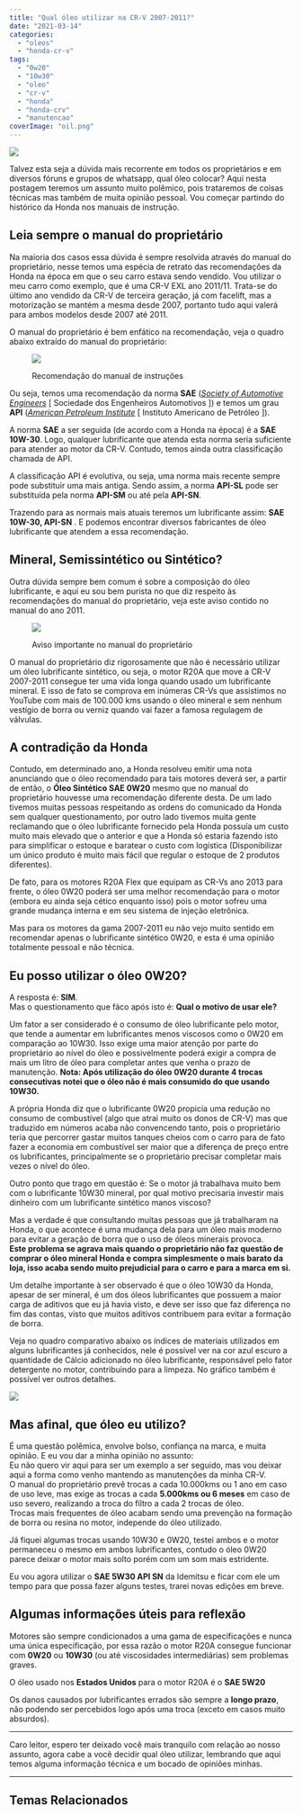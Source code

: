 ```yaml
---
title: "Qual óleo utilizar na CR-V 2007-2011?"
date: "2021-03-14"
categories: 
  - "oleos"
  - "honda-cr-v"
tags: 
  - "0w20"
  - "10w30"
  - "oleo"
  - "cr-v"
  - "honda"
  - "honda-crv"
  - "manutencao"
coverImage: "oil.png"
---
```


![](https://garagemdomadeira.com/wp-content/uploads/2021/03/header_oleo.jpg?w=1024)

Talvez esta seja a dúvida mais recorrente em todos os proprietários e em diversos fóruns e grupos de whatsapp, qual óleo colocar? Aqui nesta postagem teremos um assunto muito polêmico, pois trataremos de coisas técnicas mas também de muita opinião pessoal. Vou começar partindo do histórico da Honda nos manuais de instrução.

<!--more-->

## Leia sempre o manual do proprietário

Na maioria dos casos essa dúvida é sempre resolvida através do manual do proprietário, nesse temos uma espécia de retrato das recomendações da Honda na época em que o seu carro estava sendo vendido. Vou utilizar o meu carro como exemplo, que é uma CR-V EXL ano 2011/11. Trata-se do último ano vendido da CR-V de terceira geração, já com facelift, mas a motorização se mantém a mesma desde 2007, portanto tudo aqui valerá para ambos modelos desde 2007 até 2011.

O manual do proprietário é bem enfático na recomendação, veja o quadro abaixo extraído do manual do proprietário:

<figure>

![](https://garagemdomadeira.com/wp-content/uploads/2021/03/captura-de-tela-2021-03-14-acc80s-12.35.51.png?w=1024)

<figcaption>

Recomendação do manual de instruções

</figcaption>

</figure>

Ou seja, temos uma recomendação da norma **SAE** (_[Society of Automotive Engineers](https://pt.wikipedia.org/wiki/Classifica%C3%A7%C3%A3o_SAE)_ \[ Sociedade dos Engenheiros Automotivos \]) e temos um grau **API** ([_American Petroleum Institute_](https://pt.wikipedia.org/wiki/Grau_API) \[ Instituto Americano de Petróleo \]).  
  
A norma **SAE** a ser seguida (de acordo com a Honda na época) é a **SAE 10W-30**. Logo, qualquer lubrificante que atenda esta norma seria suficiente para atender ao motor da CR-V. Contudo, temos ainda outra classificação chamada de API.

A classificação API é evolutiva, ou seja, uma norma mais recente sempre pode substituir uma mais antiga. Sendo assim, a norma **API-SL** pode ser substituída pela norma **API-SM** ou até pela **API-SN**.

Trazendo para as normais mais atuais teremos um lubrificante assim: **SAE 10W-30, API-SN** . E podemos encontrar diversos fabricantes de óleo lubrificante que atendem a essa recomendação.

## Mineral, Semissintético ou Sintético?

Outra dúvida sempre bem comum é sobre a composição do óleo lubrificante, e aqui eu sou bem purista no que diz respeito às recomendações do manual do proprietário, veja este aviso contido no manual do ano 2011.

<figure>

![](https://garagemdomadeira.com/wp-content/uploads/2021/03/captura-de-tela-2021-03-14-acc80s-12.44.56.png?w=1024)

<figcaption>

Aviso importante no manual do proprietário

</figcaption>

</figure>

O manual do proprietário diz rigorosamente que não é necessário utilizar um óleo lubrificante sintético, ou seja, o motor R20A que move a CR-V 2007-2011 consegue ter uma vida longa quando usado um lubrificante mineral. E isso de fato se comprova em inúmeras CR-Vs que assistimos no YouTube com mais de 100.000 kms usando o óleo mineral e sem nenhum vestígio de borra ou verniz quando vai fazer a famosa regulagem de válvulas.

## A contradição da Honda

Contudo, em determinado ano, a Honda resolveu emitir uma nota anunciando que o óleo recomendado para tais motores deverá ser, a partir de então, o **Óleo Sintético SAE 0W20** mesmo que no manual do proprietário houvesse uma recomendação diferente desta. De um lado tivemos muitas pessoas respeitando as ordens do comunicado da Honda sem qualquer questionamento, por outro lado tivemos muita gente reclamando que o óleo lubrificante fornecido pela Honda possuía um custo muito mais elevado que o anterior e que a Honda só estaria fazendo isto para simplificar o estoque e baratear o custo com logística (Disponibilizar um único produto é muito mais fácil que regular o estoque de 2 produtos diferentes).

De fato, para os motores R20A Flex que equipam as CR-Vs ano 2013 para frente, o óleo 0W20 poderá ser uma melhor recomendação para o motor (embora eu ainda seja cético enquanto isso) pois o motor sofreu uma grande mudança interna e em seu sistema de injeção eletrônica.

Mas para os motores da gama 2007-2011 eu não vejo muito sentido em recomendar apenas o lubrificante sintético 0W20, e esta é uma opinião totalmente pessoal e não técnica.

## Eu posso utilizar o óleo 0W20?

A resposta é: **SIM**.  
Mas o questionamento que fáco após isto é: **Qual o motivo de usar ele?**

Um fator a ser considerado é o consumo de óleo lubrificante pelo motor, que tende a aumentar em lubrificantes menos viscosos como o 0W20 em comparação ao 10W30. Isso exige uma maior atenção por parte do proprietário ao nível do óleo e possivelmente poderá exigir a compra de mais um litro de óleo para completar antes que venha o prazo de manutenção. **Nota: Após utilização do óleo 0W20 durante 4 trocas consecutivas notei que o óleo não é mais consumido do que usando 10W30.**

A própria Honda diz que o lubrificante 0W20 propicia uma redução no consumo de combustível (algo que atrai muito os donos de CR-V) mas que traduzido em números acaba não convencendo tanto, pois o proprietário teria que percorrer gastar muitos tanques cheios com o carro para de fato fazer a economia em combustível ser maior que a diferença de preço entre os lubrificantes, principalmente se o proprietário precisar completar mais vezes o nível do óleo.

Outro ponto que trago em questão é: Se o motor já trabalhava muito bem com o lubrificante 10W30 mineral, por qual motivo precisaria investir mais dinheiro com um lubrificante sintético manos viscoso?

Mas a verdade é que consultando muitas pessoas que já trabalharam na Honda, o que acontece é uma mudança dela para um óleo mais moderno para evitar a geração de borra que o uso de óleos minerais provoca.  
**Este problema se agrava mais quando o proprietário não faz questão de comprar o óleo mineral Honda e compra simplesmente o mais barato da loja, isso acaba sendo muito prejudicial para o carro e para a marca em si.**

Um detalhe importante à ser observado é que o óleo 10W30 da Honda, apesar de ser mineral, é um dos óleos lubrificantes que possuem a maior carga de aditivos que eu já havia visto, e deve ser isso que faz diferença no fim das contas, visto que muitos aditivos contribuem para evitar a formação de borra.

Veja no quadro comparativo abaixo os índices de materiais utilizados em alguns lubrificantes já conhecidos, nele é possível ver na cor azul escuro a quantidade de Cálcio adicionado no óleo lubrificante, responsável pelo fator detergente no motor, contribuindo para a limpeza. No gráfico também é possível ver outros detalhes.

![](https://garagemdomadeira.com/wp-content/uploads/2023/07/screenshot-2023-07-24-as-14.48.54.jpg?w=1024)

## Mas afinal, que óleo eu utilizo?

É uma questão polêmica, envolve bolso, confiança na marca, e muita opinião. E eu vou dar a minha opinião no assunto:  
Eu não quero vir aqui para ser um exemplo a ser seguido, mas vou deixar aqui a forma como venho mantendo as manutenções da minha CR-V.  
O manual do proprietário prevê trocas a cada 10.000kms ou 1 ano em caso de uso leve, mas exige as trocas a cada **5.000kms ou 6 meses** em caso de uso severo, realizando a troca do filtro a cada 2 trocas de óleo.  
Trocas mais frequentes de óleo acabam sendo uma prevenção na formação de borra ou resina no motor, independe do óleo utilizado.

Já fiquei algumas trocas usando 10W30 e 0W20, testei ambos e o motor permaneceu o mesmo em ambos lubrificantes, contudo o óleo 0W20 parece deixar o motor mais solto porém com um som mais estridente.

Eu vou agora utilizar o **SAE 5W30 API SN** da Idemitsu e ficar com ele um tempo para que possa fazer alguns testes, trarei novas edições em breve.

## Algumas informações úteis para reflexão

Motores são sempre condicionados a uma gama de especificações e nunca uma única especificação, por essa razão o motor R20A consegue funcionar com **0W20** ou **10W30** (ou até viscosidades intermediárias) sem problemas graves.

O óleo usado nos **Estados Unidos** para o motor R20A é o **SAE 5W20**

Os danos causados por lubrificantes errados são sempre a **longo prazo**, não podendo ser percebidos logo após uma troca (exceto em casos muito absurdos).

* * *

Caro leitor, espero ter deixado você mais tranquilo com relação ao nosso assunto, agora cabe a você decidir qual óleo utilizar, lembrando que aqui temos alguma informação técnica e um bocado de opiniões minhas.

* * *

## Temas Relacionados
